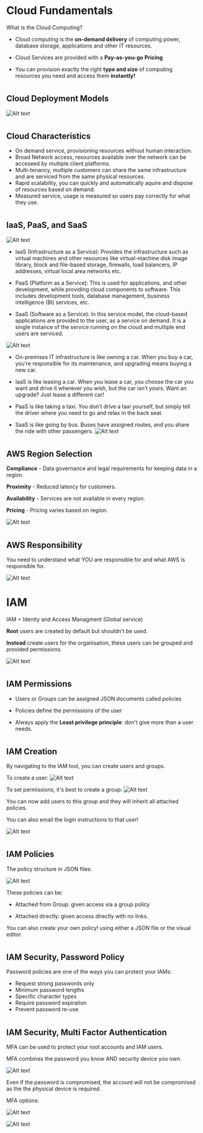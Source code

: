 # Cloud Fundamentals

What is the Cloud Computing? 

- Cloud computing is the **on-demand delivery** of computing power, database storage, applications and other IT resources. 

- Cloud Services are provided with a **Pay-as-you-go Pricing**

- You can provision exactly the right **type and size** of computing resources you need and access them **instantly!**
#
## Cloud Deployment Models


![Alt text](Images/AWS%20cloud%20models.PNG)

#
## Cloud Characteristics

- On demand service, provisioning resources without human interaction.
- Broad Network access, resources available over the network can be acceseed by multiple client platforms. 
- Multi-tenancy, multiple customers can share the same infrastructure and are serviced from the same physical resources. 
- Rapid scalability, you can quickly and automatically aquire and dispose of resources based on demand. 
- Measured service, usage is measured so users pay correctly for what they use. 
#
## IaaS, PaaS, and SaaS
![Alt text](Images/iaas-paas-saas-hierarchy-diagram.jpg)

- IaaS (Infrastructure as a Service): Provides the infrastructure such as virtual machines and other resources like virtual-machine disk image library, block and file-based storage, firewalls, load balancers, IP addresses, virtual local area networks etc.

- PaaS (Platform as a Service): This is used for applications, and other development, while providing cloud components to software. This includes development tools, database management, business intelligence (BI) services, etc.

- SaaS (Software as a Service): In this service model, the cloud-based applications are provided to the user, as a service on demand. It is a single instance of the service running on the cloud and multiple end users are serviced.

![Alt text](Images/cloud-services-compared-to-transportation.jpg)

- On-premises IT infrastructure is like owning a car. When you buy a car, you’re responsible for its maintenance, and upgrading means buying a new car.

- IaaS is like leasing a car. When you lease a car, you choose the car you want and drive it wherever you wish, but the car isn’t yours. Want an upgrade? Just lease a different car!

- PaaS is like taking a taxi. You don’t drive a taxi yourself, but simply tell the driver where you need to go and relax in the back seat.

- SaaS is like going by bus. Buses have assigned routes, and you share the ride with other passengers.
![Alt text](Images/types%20of%20cloud.PNG)
#
## AWS Region Selection

**Compliance** - Data governance and legal requirements for keeping data in a region.

**Proximity** - Reduced latency for customers.

**Availability** - Services are not available in every region.

**Pricing** - Pricing varies based on region. 

![Alt text](Images/AWS%20services.PNG)

#
## AWS Responsibility
You need to understand what YOU are responsible for and what AWS is responsible for.

![Alt text](Images/AWS%20Responsibility.PNG)

# IAM
IAM = Idenity and Access Managment (Global service)

**Root** users are created by default but shouldn't be used.

**Instead** create users for the organisation, these users can be grouped and provided permissions. 

![Alt text](Images/AWS%20groups.PNG)
#
## IAM Permissions

- Users or Groups can be assigned JSON documents called policies

- Policies define the permissions of the user

- Always apply the **Least privilege principle**: don't give more than a user needs. 

#
## IAM Creation

By navigating to the IAM tool, you can create users and groups. 

To create a user: 
![Alt text](Images/AWS%20IAM%20creation.PNG)

To set permissions, it's best to create a group:
![Alt text](Images/AWS%20IAM%20ADMIN.PNG)

You can now add users to this group and they will inherit all attached policies.

You can also email the login instructions to that user!

![Alt text](Images/AWS%20IAM%20Email.PNG)
#
## IAM Policies

The policy structure in JSON files:

![Alt text](Images/AWS%20IAM%20Policies.PNG)

These policies can be:

- Attached from Group: given access via a group policy

- Attached directly: given access directly with no links. 

You can also create your own policy! using either a JSON file or the visual editor. 
#
## IAM Security, Password Policy
Password policies are one of the ways you can protect your IAMs:

- Request strong passwords only
- Minimum password lengths
- Specific character types
- Require password expiration
- Prevent password re-use
#
## IAM Security, Multi Factor Authentication

MFA can be used to protect your root accounts and IAM users. 

MFA combines the password you know AND security device you own. 

![Alt text](Images/AWS%20IAM%20Security.PNG)

Even if the password is compromised, the account will not be compromised as the the physical device is required. 

MFA options: 

![Alt text](Images/AWS%20IAM%20MFA%20options%201.PNG)

![Alt text](Images/AWS%20IAM%20MFA%20options%202.PNG)



